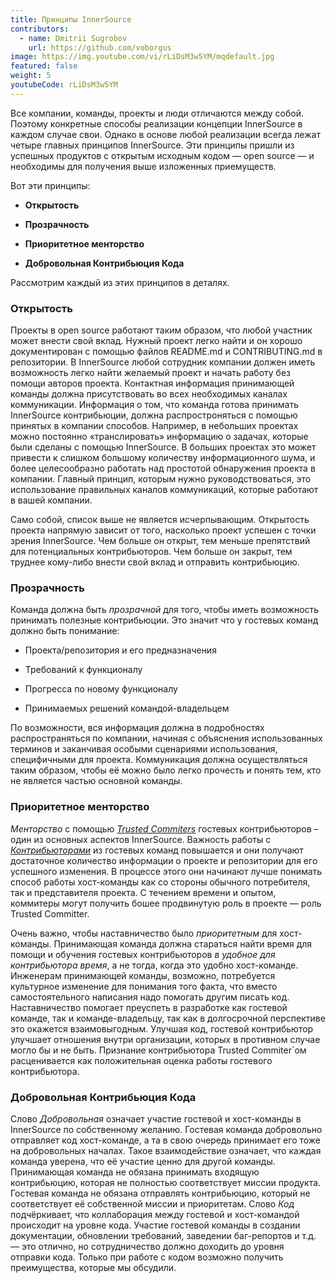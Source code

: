 ```yaml
---
title: Принципы InnerSource
contributors:
  - name: Dmitrii Sugrobov
    url: https://github.com/voborgus
image: https://img.youtube.com/vi/rLiDsM3w5YM/mqdefault.jpg
featured: false
weight: 5
youtubeCode: rLiDsM3w5YM
---
```

<div class="paragraph">
<p>Все компании, команды, проекты и люди отличаются между собой.
Поэтому конкретные способы реализации концепции InnerSource в каждом случае свои.
Однако в основе любой реализации всегда лежат четыре главных принципов InnerSource.
Эти принципы пришли из успешных продуктов с открытым исходным кодом — open source — и необходимы для получения выше изложенных приемуществ.</p>
</div>
<div class="paragraph">
<p>Вот эти принципы:</p>
</div>
<div class="ulist">
<ul>
<li>
<p><strong>Открытость</strong></p>
</li>
<li>
<p><strong>Прозрачность</strong></p>
</li>
<li>
<p><strong>Приоритетное менторство</strong></p>
</li>
<li>
<p><strong>Добровольная Контрибьюция Кода</strong></p>
</li>
</ul>
</div>
<div class="paragraph">
<p>Рассмотрим каждый из этих принципов в деталях.</p>
</div>
<div class="sect2">
<h3 id="_открытость">Открытость</h3>
<div class="paragraph">
<p>Проекты в open source работают таким образом, что любой участник может внести свой вклад.
Нужный проект легко найти и он хорошо документирован с помощью файлов README.md и CONTRIBUTING.md в репозитории.
В InnerSource любой сотрудник компании должен иметь возможность легко найти желаемый проект и начать работу без помощи авторов проекта.
Контактная информация принимающей команды должна присутствовать во всех необходимых каналах коммуникации.
Информация о том, что команда готова принимать InnerSource контрибьюции, должна распростроняться с помощью принятых в компании способов.
Например, в небольших проектах можно постоянно «транслировать» информацию о задачах, которые были сделаны с помощью InnerSource.
В больших проектах это может привести к слишком большому количеству информационного шума, и более целесообразно работать над простотой обнаружения проекта в компании.
Главный принцип, которым нужно руководствоваться, это использование правильных каналов коммуникаций, которые работают в вашей компании.</p>
</div>
<div class="paragraph">
<p>Само собой, список выше не является исчерпывающим.
Открытость проекта напрямую зависит от того, насколько проект успешен с точки зрения InnerSource.
Чем больше он открыт, тем меньше препятствий для потенциальных контрибьюторов.
Чем больше он закрыт, тем труднее кому-либо внести свой вклад и отправить контрибьюцию.</p>
</div>
</div>
<div class="sect2">
<h3 id="_прозрачность">Прозрачность</h3>
<div class="paragraph">
<p>Команда должна быть <em>прозрачной</em> для того, чтобы иметь возможность принимать полезные контрибьюции.
Это значит что у гостевых команд должно быть понимание:</p>
</div>
<div class="ulist">
<ul>
<li>
<p>Проекта/репозитория и его предназначения</p>
</li>
<li>
<p>Требований к функционалу</p>
</li>
<li>
<p>Прогресса по новому функционалу</p>
</li>
<li>
<p>Принимаемых решений командой-владельцем</p>
</li>
</ul>
</div>
<div class="paragraph">
<p>По возможности, вся информация должна в подробностях распространяться по компании, начиная с объяснения использованных терминов и заканчивая особыми сценариями использования, специфичными для проекта.
Коммуникация должна осуществляться таким образом, чтобы её можно было легко прочесть и понять тем, кто не является частью основной команды.</p>
</div>
</div>
<div class="sect2">
<h3 id="_приоритетное_менторство">Приоритетное менторство</h3>
<div class="paragraph">
<p><em>Менторство</em> с помощью <a href="https://innersourcecommons.org/resources/learningpath/trusted-committer/"><em>Trusted Commiters</em></a> гостевых контрибьюторов – один из основных аспектов InnerSource.
Важность работы с <a href="https://innersourcecommons.org/resources/learningpath/contributor/"><em>Контрибьюторами</em></a> из гостевых команд повышается и они получают достаточное количество информации о проекте и репозитории для его успешного изменения.
В процессе этого они начинают лучше понимать способ работы хост-команды как со стороны обычного потребителя, так и представителя проекта.
С течением времени и опытом, коммитеры могут получить бошее продвинутую роль в проекте — роль Trusted Committer.</p>
</div>
<div class="paragraph">
<p>Очень важно, чтобы наставничество было <em>приоритетным</em> для хост-команды. Принимающая команда должна стараться найти время для помощи и обучения гостевых контрибьюторов <em>в удобное для контрибьютора время</em>, а не тогда, когда это удобно хост-команде.
Инженерам принимающей команды, возможно, потребуется культурное изменение для понимания того факта, что вместо самостоятельного написания надо помогать другим писать код.
Наставничество помогает преуспеть в разработке как гостевой команде, так и команде-владельцу, так как в долгосрочной перспективе это окажется взаимовыгодным. Улучшая код, гостевой контрибьютор улучшает отношения внутри организации, которых в противном случае могло бы и не быть.
Признание контрибьютора Trusted Commiter`ом расценивается как положительная оценка работы гостевого контрибьютора.</p>
</div>
</div>
<div class="sect2">
<h3 id="_добровольная_контрибьюция_кода">Добровольная Контрибьюция Кода</h3>
<div class="paragraph">
<p>Слово <em>Добровольная</em> означает участие гостевой и хост-команды в InnerSource по собственному желанию.
Гостевая команда добровольно отправляет код хост-команде, а та в свою очередь принимает его тоже на добровольных началах.
Такое взаимодействие означает, что каждая команда уверена, что её участие ценно для другой команды.
Принимающая команда не обязана принимать входящую контрибьюцию, которая не полностью соответствует миссии продукта.
Гостевая команда не обязана отправлять контрибьюцию, который не соответствует её собственной миссии и приоритетам.
Слово <em>Код</em> подчёркивает, что коллаборация между гостевой и хост-командой происходит на уровне кода.
Участие гостевой команды в создании документации, обновлении требований, заведении баг-репортов и т.д. — это отлично, но сотрудничество должно доходить до уровня отправки кода. Только при работе с кодом возможно получить преимущества, которые мы обсудили.</p>
</div>
</div>
<!--- This file autogenerated from https://github.com/InnerSourceCommons/InnerSourceLearningPath/blob/master/scripts/generate_learning_path_markdown.js -->